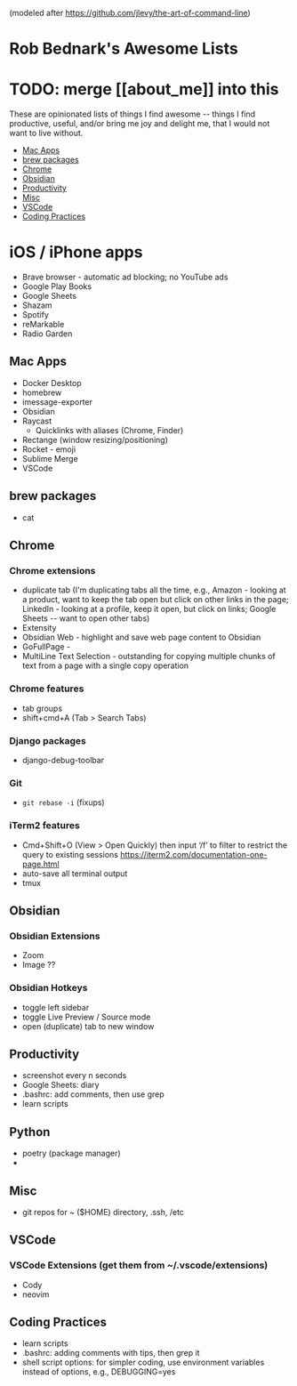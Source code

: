 (modeled after https://github.com/jlevy/the-art-of-command-line)
# Rob Bednark's Awesome Lists

# TODO: merge [[about_me]] into this

These are opinionated lists of things I find awesome -- things I find productive, useful, and/or bring me joy and delight me, that I would not want to live without.

- [Mac Apps](#mac-apps)
- [brew packages](#brew-packages)
- [Chrome](#chrome)
- [Obsidian](#obsidian)
- [Productivity](#productivity)
- [Misc](#misc)
- [VSCode](#vscode)
- [Coding Practices](#coding-practices)

# iOS / iPhone apps
- Brave browser - automatic ad blocking; no YouTube ads
- Google Play Books
- Google Sheets
- Shazam
- Spotify
- reMarkable
- Radio Garden

## Mac Apps
- Docker Desktop
- homebrew
- imessage-exporter
- Obsidian
- Raycast
    - Quicklinks with aliases (Chrome, Finder)
- Rectange (window resizing/positioning)
- Rocket - emoji
- Sublime Merge
- VSCode

## brew packages
-  cat

## Chrome

### Chrome extensions
- duplicate tab (I'm duplicating tabs all the time, e.g., Amazon - looking at a product, want to keep the tab open but click on other links in the page; LinkedIn - looking at a profile, keep it open, but click on links; Google Sheets -- want to open other tabs)
- Extensity
- Obsidian Web - highlight and save web page content to Obsidian
- GoFullPage - 
- MultiLine Text Selection - outstanding for copying multiple chunks of text from a page with a single copy operation

### Chrome features
- tab groups
- shift+cmd+A (Tab > Search Tabs)

### Django packages
- django-debug-toolbar
### Git
- `git rebase -i` (fixups)

### iTerm2 features
- Cmd+Shift+O (View > Open Quickly) then input ‘/f’ to filter to restrict the query to existing sessions  https://iterm2.com/documentation-one-page.html
- auto-save all terminal output
- tmux

## Obsidian

### Obsidian Extensions
- Zoom
- Image ??

### Obsidian Hotkeys
- toggle left sidebar
- toggle Live Preview / Source mode
- open (duplicate) tab to new window

## Productivity
- screenshot every n seconds 
- Google Sheets: diary
- .bashrc: add comments, then use grep
- learn scripts

## Python
- poetry (package manager)
- 

## Misc
- git repos for ~ ($HOME) directory, .ssh, /etc

## VSCode
### VSCode Extensions  (get them from ~/.vscode/extensions)
- Cody
- neovim

## Coding Practices
- learn scripts
- .bashrc: adding comments with tips, then grep it
- shell script options: for simpler coding, use environment variables instead of options, e.g., DEBUGGING=yes 